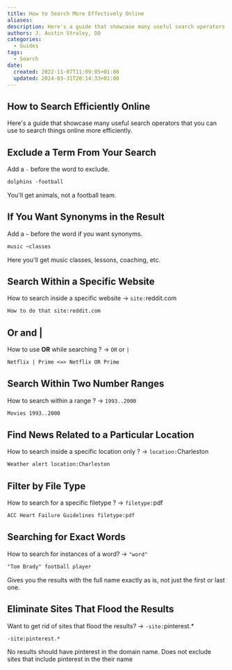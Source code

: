 ```yaml
---
title: How to Search More Effectively Online
aliases: 
description: Here's a guide that showcase many useful search operators that you can use to search things online more efficiently.
authors: J. Austin Straley, DO
categories:
  - Guides
tags:
  - Search
date:
  created: 2022-11-07T11:09:05+01:00
  updated: 2024-03-31T20:14:33+01:00
---
```


## How to Search Efficiently Online

Here's a guide that showcase many useful search operators that you can use to search things online more efficiently.

## Exclude a Term From Your Search

Add a `-` before the word to exclude.

``` markdown
dolphins -football
```

You'll get animals, not a football team.

## If You Want Synonyms in the Result

Add a `~` before the word if you want synonyms.

``` markdown
music ~classes
```

Here you'll get music classes, lessons, coaching, etc.

## Search Within a Specific Website

How to search inside a specific website → `site:`reddit.com

``` markdown
How to do that site:reddit.com
```

## Or and |

How to use **OR** while searching ? → `OR` or `|`

``` markdown
Netflix | Prime <=> Netflix OR Prime
```

## Search Within Two Number Ranges

How to search within a range ? → `1993..2000`

``` markdown
Movies 1993..2000
```

## Find News Related to a Particular Location

How to search inside a specific location only ? → `location:`Charleston

``` markdown
Weather alert location:Charleston
```

## Filter by File Type

How to search for a specific filetype ? → `filetype:`pdf

``` markdown
ACC Heart Failure Guidelines filetype:pdf
```

## Searching for Exact Words

How to search for instances of a word? → `"word"`

``` markdown
"Tom Brady" football player
```

Gives you the results with the full name exactly as is, not just the first or last one.

## Eliminate Sites That Flood the Results

Want to get rid of sites that flood the results? → `-site:`pinterest.*

``` markdown
-site:pinterest.*
```

No results should have pinterest in the domain name. Does not exclude sites that include pinterest in the their name
